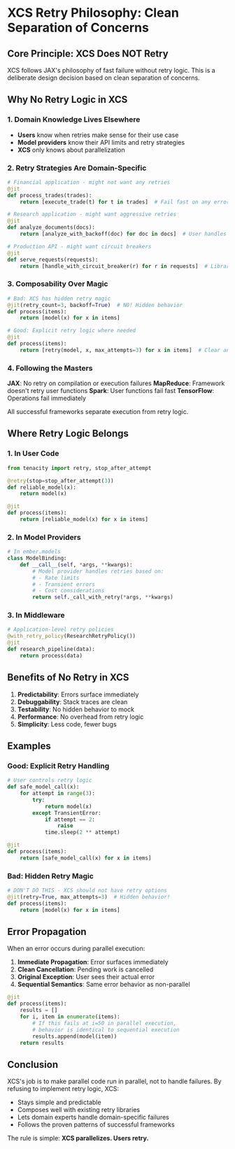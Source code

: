 # XCS Retry Philosophy: Clean Separation of Concerns

## Core Principle: XCS Does NOT Retry

XCS follows JAX's philosophy of fast failure without retry logic. This is a deliberate design decision based on clean separation of concerns.

## Why No Retry Logic in XCS

### 1. Domain Knowledge Lives Elsewhere
- **Users** know when retries make sense for their use case
- **Model providers** know their API limits and retry strategies  
- **XCS** only knows about parallelization

### 2. Retry Strategies Are Domain-Specific
```python
# Financial application - might not want any retries
@jit
def process_trades(trades):
    return [execute_trade(t) for t in trades]  # Fail fast on any error

# Research application - might want aggressive retries
@jit
def analyze_documents(docs):
    return [analyze_with_backoff(doc) for doc in docs]  # User handles retries

# Production API - might want circuit breakers
@jit
def serve_requests(requests):
    return [handle_with_circuit_breaker(r) for r in requests]  # Library handles
```

### 3. Composability Over Magic
```python
# Bad: XCS has hidden retry magic
@jit(retry_count=3, backoff=True)  # NO! Hidden behavior
def process(items):
    return [model(x) for x in items]

# Good: Explicit retry logic where needed
@jit
def process(items):
    return [retry(model, x, max_attempts=3) for x in items]  # Clear and visible
```

### 4. Following the Masters

**JAX**: No retry on compilation or execution failures
**MapReduce**: Framework doesn't retry user functions
**Spark**: User functions fail fast
**TensorFlow**: Operations fail immediately

All successful frameworks separate execution from retry logic.

## Where Retry Logic Belongs

### 1. In User Code
```python
from tenacity import retry, stop_after_attempt

@retry(stop=stop_after_attempt(3))
def reliable_model(x):
    return model(x)

@jit
def process(items):
    return [reliable_model(x) for x in items]
```

### 2. In Model Providers
```python
# In ember.models
class ModelBinding:
    def __call__(self, *args, **kwargs):
        # Model provider handles retries based on:
        # - Rate limits
        # - Transient errors  
        # - Cost considerations
        return self._call_with_retry(*args, **kwargs)
```

### 3. In Middleware
```python
# Application-level retry policies
@with_retry_policy(ResearchRetryPolicy())
@jit
def research_pipeline(data):
    return process(data)
```

## Benefits of No Retry in XCS

1. **Predictability**: Errors surface immediately
2. **Debuggability**: Stack traces are clean
3. **Testability**: No hidden behavior to mock
4. **Performance**: No overhead from retry logic
5. **Simplicity**: Less code, fewer bugs

## Examples

### Good: Explicit Retry Handling
```python
# User controls retry logic
def safe_model_call(x):
    for attempt in range(3):
        try:
            return model(x)
        except TransientError:
            if attempt == 2:
                raise
            time.sleep(2 ** attempt)

@jit
def process(items):
    return [safe_model_call(x) for x in items]
```

### Bad: Hidden Retry Magic
```python
# DON'T DO THIS - XCS should not have retry options
@jit(retry=True, max_attempts=3)  # Hidden behavior!
def process(items):
    return [model(x) for x in items]
```

## Error Propagation

When an error occurs during parallel execution:

1. **Immediate Propagation**: Error surfaces immediately
2. **Clean Cancellation**: Pending work is cancelled
3. **Original Exception**: User sees their actual error
4. **Sequential Semantics**: Same error behavior as non-parallel

```python
@jit
def process(items):
    results = []
    for i, item in enumerate(items):
        # If this fails at i=50 in parallel execution,
        # behavior is identical to sequential execution
        results.append(model(item))
    return results
```

## Conclusion

XCS's job is to make parallel code run in parallel, not to handle failures. By refusing to implement retry logic, XCS:

- Stays simple and predictable
- Composes well with existing retry libraries
- Lets domain experts handle domain-specific failures
- Follows the proven patterns of successful frameworks

The rule is simple: **XCS parallelizes. Users retry.**
